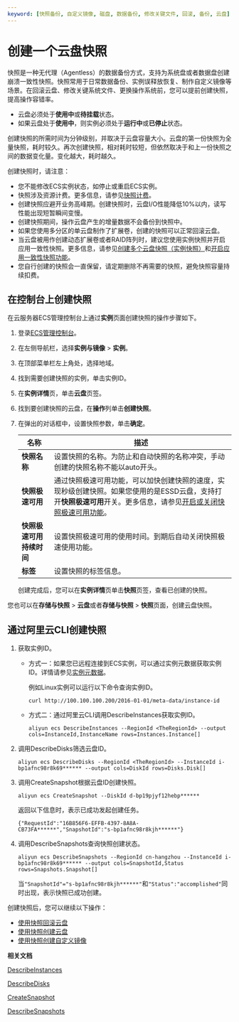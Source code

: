 ```yaml
---
keyword: [快照备份, 自定义镜像, 磁盘, 数据备份, 修改关键文件, 回滚, 备份, 云盘]
---
```


# 创建一个云盘快照

快照是一种无代理（Agentless）的数据备份方式，支持为系统盘或者数据盘创建崩溃一致性快照。快照常用于日常数据备份、实例误释放恢复、制作自定义镜像等场景。在回滚云盘、修改关键系统文件、更换操作系统前，您可以提前创建快照，提高操作容错率。

-   云盘必须处于**使用中**或**待挂载**状态。
-   如果云盘处于**使用中**，则实例必须处于**运行中**或**已停止**状态。

创建快照的所需时间为分钟级别，并取决于云盘容量大小。云盘的第一份快照为全量快照，耗时较久。再次创建快照，相对耗时较短，但依然取决于和上一份快照之间的数据变化量。变化越大，耗时越久。

创建快照时，请注意：

-   您不能修改ECS实例状态，如停止或重启ECS实例。
-   快照涉及资源计费。更多信息，请参见[快照计费](/intl.zh-CN/产品计费/计费项/快照计费.md)。
-   创建快照应避开业务高峰期。创建快照时，云盘I/O性能降低10%以内，读写性能出现短暂瞬间变慢。
-   创建快照期间，操作云盘产生的增量数据不会备份到快照中。
-   如果您使用多分区的单云盘制作了扩展卷，创建的快照可以正常回滚云盘。
-   当云盘被用作创建动态扩展卷或者RAID阵列时，建议您使用实例快照并开启应用一致性快照。更多信息，请参见[创建多个云盘快照（实例快照）](/intl.zh-CN/快照/使用实例快照/创建多个云盘快照（实例快照）.md)和[开启应用一致性快照功能](/intl.zh-CN/快照/使用实例快照/开启应用一致性快照功能.md)。
-   您自行创建的快照会一直保留，请定期删除不再需要的快照，避免快照容量持续扣费。

## 在控制台上创建快照

在云服务器ECS管理控制台上通过**实例**页面创建快照的操作步骤如下。

1.  登录[ECS管理控制台](https://ecs.console.aliyun.com)。

2.  在左侧导航栏，选择**实例与镜像** \> **实例**。

3.  在顶部菜单栏左上角处，选择地域。

4.  找到需要创建快照的实例，单击实例ID。

5.  在**实例详情**页，单击**云盘**页签。

6.  找到要创建快照的云盘，在**操作**列单击**创建快照**。

7.  在弹出的对话框中，设置快照参数，单击**确定**。

    |名称|描述|
    |--|--|
    |**快照名称**|设置快照的名称。为防止和自动快照的名称冲突，手动创建的快照名称不能以auto开头。 |
    |**快照极速可用**|通过快照极速可用功能，可以加快创建快照的速度，实现秒级创建快照。如果您使用的是ESSD云盘，支持打开**快照极速可用**开关。更多信息，请参见[开启或关闭快照极速可用功能](/intl.zh-CN/快照/使用快照/开启或关闭快照极速可用功能.md)。 |
    |**快照极速可用持续时间**|设置快照极速可用的使用时间。到期后自动关闭快照极速使用功能。|
    |**标签**|设置快照的标签信息。|

    创建完成后，您可以在**实例详情**页单击**快照**页签，查看已创建的快照。


您也可以在**存储与快照** \> **云盘**或者**存储与快照** \> **快照**页面，创建云盘快照。

## 通过阿里云CLI创建快照

1.  获取实例ID。

    -   方式一：如果您已远程连接到ECS实例，可以通过实例元数据获取实例ID。详情请参见[实例元数据](/intl.zh-CN/实例/管理实例/使用实例元数据/ECS实例元数据概述.md)。

        例如Linux实例可以运行以下命令查询实例ID。

        ```
        curl http://100.100.100.200/2016-01-01/meta-data/instance-id
        ```

    -   方式二：通过阿里云CLI调用DescribeInstances获取实例ID。

        ```
        aliyun ecs DescribeInstances --RegionId <TheRegionId> --output cols=InstanceId,InstanceName rows=Instances.Instance[]
        ```

2.  调用DescribeDisks筛选云盘ID。

    ```
    aliyun ecs DescribeDisks --RegionId <TheRegionId> --InstanceId i-bp1afnc98r8k69****** --output cols=DiskId rows=Disks.Disk[]
    ```

3.  调用CreateSnapshot根据云盘ID创建快照。

    ```
    aliyun ecs CreateSnapshot --DiskId d-bp19pjyf12hebp******
    ```

    返回以下信息时，表示已成功发起创建任务。

    ```
    {"RequestId":"16B856F6-EFFB-4397-8A8A-CB73FA******","SnapshotId":"s-bp1afnc98r8kjh******"}
    ```

4.  调用DescribeSnapshots查询快照创建状态。

    ```
    aliyun ecs DescribeSnapshots --RegionId cn-hangzhou --InstanceId i-bp1afnc98r8k69****** --output cols=SnapshotId,Status rows=Snapshots.Snapshot[]
    ```

    当`"SnapshotId"="s-bp1afnc98r8kjh******"`和`"Status":"accomplished"`同时出现，表示快照已成功创建。


创建快照后，您可以继续以下操作：

-   [使用快照回滚云盘](/intl.zh-CN/快照/使用快照/使用快照回滚云盘.md)
-   [使用快照创建云盘](/intl.zh-CN/块存储/云盘/创建云盘/使用快照创建云盘.md)
-   [使用快照创建自定义镜像](/intl.zh-CN/镜像/自定义镜像/创建自定义镜像/使用快照创建自定义镜像.md)

**相关文档**  


[DescribeInstances](/intl.zh-CN/API参考/实例/DescribeInstances.md)

[DescribeDisks](/intl.zh-CN/API参考/磁盘/DescribeDisks.md)

[CreateSnapshot](/intl.zh-CN/API参考/快照/CreateSnapshot.md)

[DescribeSnapshots](/intl.zh-CN/API参考/快照/DescribeSnapshots.md)

